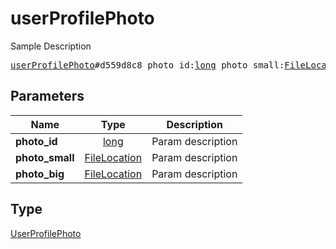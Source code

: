 # userProfilePhoto

Sample Description

<pre>
<a href="../constructor/userProfilePhoto.md">userProfilePhoto</a>#d559d8c8 photo_id:<a href="../type/long.md">long</a> photo_small:<a href="../type/FileLocation.md">FileLocation</a> photo_big:<a href="../type/FileLocation.md">FileLocation</a> = <a href="../type/UserProfilePhoto.md">UserProfilePhoto</a>;</pre>
## Parameters

| Name | Type | Description |
|------|:----:|-------------|
| **photo_id** | <a href="../type/long.md">long</a> | Param description |
| **photo_small** | <a href="../type/FileLocation.md">FileLocation</a> | Param description |
| **photo_big** | <a href="../type/FileLocation.md">FileLocation</a> | Param description |

## Type

<a href="../type/UserProfilePhoto.md">UserProfilePhoto</a>
